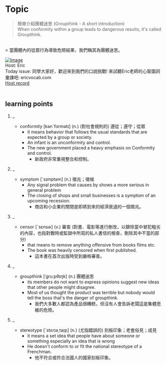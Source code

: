 # Topic

> 簡單介紹團體迷思 (Groupthink - A short introduction) <br>
> When conformity within a group leads to dangerous results, it's called Groupthink.
 <br>
> 當團體內的從眾行為導致危險結果，我們稱其為團體迷思。 <br>

[![Image](https://cdn.voicetube.com/assets/thumbnails/CWEvJciU0Zc.jpg)](https://www.youtube.com/embed/CWEvJciU0Zc?rel=0&showinfo=0&cc_load_policy=0&controls=1&autoplay=1&iv_load_policy=3&playsinline=1&wmode=transparent&start=14&end=20&enablejsapi=1&origin=https://tw.voicetube.com&widgetid=1)<br>
Host: Eric
<br>Today issue: 同學大家好，歡迎來到我們的口說挑戰! 來試聽Eric老師的心智圖詞彙課吧: ericvocab.com
<br>
[Host record](https://cdn.voicetube.com/tmp/everyday_records/yangec/3234.mp3)
<br><br>
## learning points
1. _
	* conformity [kənˋfɔrmətɪ] (n.) (對社會規則的) 遵從；遵守；從眾
		- it means behavior that follows the usual standards that are expected by a group or society.
		- An infant is an unconformity and control.
		- The new government placed a heavy emphasis on Conformity and control.
			+ 新政府非常重視整合和控制。

2. _
	* symptom [ˋsɪmptəm] (n.) 徵兆；徵候
		- Any signal problem that causes by shows a more serious in general problem
		- The closing of shops and small businesses is a symptom of an upcoming recession.
			+ 商店和小企業的關閉是即將到來的經濟衰退的一個徵兆。

3. _
	* censor [ˋsɛnsɚ] (v.) 審查 (對書、電影等進行刪改，以篩除當中冒犯粗劣的內容，也指對戰時或監獄中所寫的私人書信的檢查，刪除其中不當的部分)
		- that means to remove anything offensive from books films etc.
		- The book was heavily censored when first published.
			+ 這本書在首次出版時受到嚴格審查。

4. _
	* groupthink [ˈɡruːpθɪŋk] (n.) 團體迷思
		- its members do not want to express opinions suggest new ideas that other people might disagree.
		- Most of us thought the product was terrible but nobody would tell the boss that's the danger of groupthink.
			+ 我們大多數人都認為產品很糟糕，但沒有人會告訴老闆這是集體思維的危險。

5. _
	* stereotype [ˋstɛrɪə͵taɪp] (n.) (尤指錯誤的) 刻板印象；老套俗見；成見
		- it means a set idea that people have about someone or something especially an idea that is wrong
		- He doesn't conform to or fit the national stereotype of a Frenchman.
			+ 他不符合或符合法國人的國家刻板印象。

